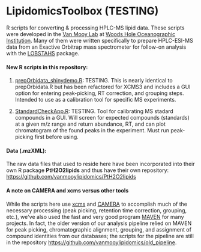 # LipidomicsToolbox (TESTING)
R scripts for converting &amp; processing HPLC-MS lipid data. These scripts were developed in the [Van Mooy Lab](http://www.whoi.edu/page.do?pid=80356) at [Woods Hole Oceanographic Institution](http://www.whoi.edu/). Many of them were written specifically to prepare HPLC-ESI-MS data from an Exactive Orbitrap mass spectrometer for follow-on analysis with the [LOBSTAHS](http://github.com/vanmooylipidomics/LOBSTAHS) package.

<h4>New R scripts in this repository:</h4>
   
 1. [prepOrbidata_shinydemo.R](https://github.com/vanmooylipidomics/LipidomicsToolbox/blob/testing/prepOrbidata_shinydemo.R):  TESTING. This is nearly identical to prepOrbidata.R but has been refactored for XCMS3 and includes a GUI option for entering peak-picking, RT correction, and grouping steps. Intended to use as a calibration tool for specific MS experiments.

 2. [StandardCheckApp.R](https://github.com/vanmooylipidomics/LipidomicsToolbox/blob/testing/StandardCheckApp.R):  TESTING. Tool for calibrating MS stadard compounds in a GUI. Will screen for expected compounds (standards) at a given m/z range and return abundance, RT, and can plot chromatogram of the found peaks in the experiment. Must run peak-picking first before using.
 
 
 
<h4>Data (.mzXML):</h4>

The raw data files that used to reside here have been incorporated into their own R package **PtH2O2lipids** and thus have their own repository: https://github.com/vanmooylipidomics/PtH2O2lipids

<h4>A note on CAMERA and xcms versus other tools</h4>

While the scripts here use [xcms](https://bioconductor.org/packages/release/bioc/html/xcms.html) and [CAMERA](https://bioconductor.org/packages/release/bioc/html/CAMERA.html) to accomplish much of the necessary processing (peak picking, retention time correction, grouping, etc.), we've also used the fast and very good program [MAVEN](http://genomics-pubs.princeton.edu/mzroll/index.php) for many projects. In fact, the older version of our analysis pipeline relied on MAVEN for peak picking, chromatographic alignment, grouping, and assignment of compound identities from our databases; the scripts for the pipeline are still in the repository https://github.com/vanmooylipidomics/old_pipeline.
